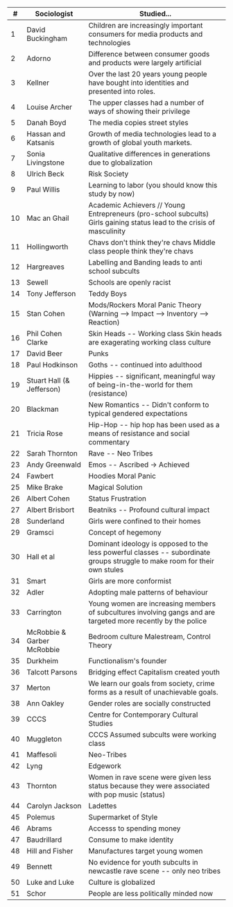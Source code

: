 
| #   | Sociologist                | Studied...                                                                                                                 |
| --- | -------------------------- | -------------------------------------------------------------------------------------------------------------------------- |
| 1   | David Buckingham           | Children are increasingly important consumers for media products and technologies                                          |
| 2   | Adorno                     | Difference between consumer goods and products were largely artificial                                                     |
| 3   | Kellner                    | Over the last 20 years young people have bought into identities and presented into roles.                                  |
| 4   | Louise Archer              | The upper classes had a number of ways of showing their privilege                                                          |
| 5   | Danah Boyd                 | The media copies street styles                                                                                             |
| 6   | Hassan and Katsanis        | Growth of media technologies lead to a growth of global youth markets.                                                     |
| 7   | Sonia Livingstone          | Qualitative differences in generations due to globalization                                                                |
| 8   | Ulrich Beck                | Risk Society                                                                                                               |
| 9   | Paul Willis                | Learning to labor (you should know this study by now)                                                                      |
| 10  | Mac an Ghail               | Academic Achievers // Young Entrepreneurs (pro-school subcults) Girls gaining status lead to the crisis of masculinity     |
| 11  | Hollingworth               | Chavs don't think they're chavs Middle class people think they're chavs                                                    |
| 12  | Hargreaves                 | Labelling and Banding leads to anti school subcults                                                                        |
| 13  | Sewell                     | Schools are openly racist                                                                                                  |
| 14  | Tony Jefferson             | Teddy Boys                                                                                                                 |
| 15  | Stan Cohen                 | Mods/Rockers Moral Panic Theory (Warning --> Impact --> Inventory --> Reaction)                                            |
| 16  | Phil Cohen Clarke          | Skin Heads -- Working class Skin heads are exagerating working class culture                                               |
| 17  | David Beer                 | Punks                                                                                                                      |
| 18  | Paul Hodkinson             | Goths -- continued into adulthood                                                                                          |
| 19  | Stuart Hall (& Jefferson)  | Hippies -- significant, meaningful way of being-in-the-world for them (resistance)                                         |
| 20  | Blackman                   | New Romantics -- Didn't conform to typical gendered expectations                                                           |
| 21  | Tricia Rose                | Hip-Hop -- hip hop has been used as a means of resistance and social commentary                                            |
| 22  | Sarah Thornton             | Rave -- Neo Tribes                                                                                                         |
| 23  | Andy Greenwald             | Emos -- Ascribed -> Achieved                                                                                               |
| 24  | Fawbert                    | Hoodies Moral Panic                                                                                                        |
| 25  | Mike Brake                 | Magical Solution                                                                                                           |
| 26  | Albert Cohen               | Status Frustration                                                                                                         |
| 27  | Albert Brisbort            | Beatniks -- Profound cultural impact                                                                                       |
| 28  | Sunderland                 | Girls were confined to their homes                                                                                         |
| 29  | Gramsci                    | Concept of hegemony                                                                                                        |
| 30  | Hall et al                 | Dominant ideology is opposed to the less powerful classes -- subordinate groups struggle to make room for their own stules |
| 31  | Smart                      | Girls are more conformist                                                                                                  |
| 32  | Adler                      | Adopting male patterns of behaviour                                                                                        |
| 33  | Carrington                 | Young women are increasing members of subcultures involving gangs and are targeted more recently by the police             |
| 34  | McRobbie & Garber McRobbie | Bedroom culture Malestream, Control Theory                                                                                 |
| 35  | Durkheim                   | Functionalism's founder                                                                                                    |
| 36  | Talcott Parsons            | Bridging effect Capitalism created youth                                                                                   |
| 37  | Merton                     | We learn our goals from society, crime forms as a result of unachievable goals.                                            |
| 38  | Ann Oakley                 | Gender roles are socially constructed                                                                                      |
| 39  | CCCS                       | Centre for Contemporary Cultural Studies                                                                                   |
| 40  | Muggleton                  | CCCS Assumed subcults were working class                                                                                   |
| 41  | Maffesoli                  | Neo-Tribes                                                                                                                 |
| 42  | Lyng                       | Edgework                                                                                                                   |
| 43  | Thornton                   | Women in rave scene were given less status because they were associated with pop music (status)                            |
| 44  | Carolyn Jackson            | Ladettes                                                                                                                   |
| 45  | Polemus                    | Supermarket of Style                                                                                                       |
| 46  | Abrams                     | Accesss to spending money                                                                                                  |
| 47  | Baudrillard                | Consume to make identity                                                                                                   |
| 48  | Hill and Fisher            | Manufactures target young women                                                                                            |
| 49  | Bennett                    | No evidence for youth subcults in newcastle rave scene -- only neo tribes                                                  |
| 50  | Luke and Luke              | Culture is globalized                                                                                                      |
| 51  | Schor                      | People are less politically minded now                                                                                     |
